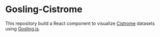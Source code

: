 # Gosling-Cistrome

This repository build a React component to visualize [Cistrome](http://cistrome.org/) datasets using [Gosling.js](https://gosling.js.org).

